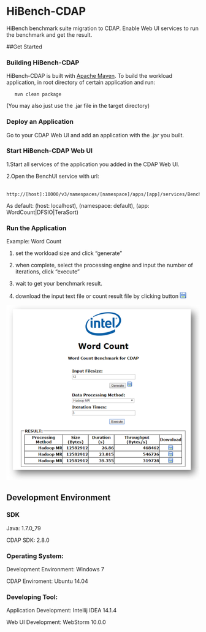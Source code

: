 # HiBench-CDAP
HiBench benchmark suite migration to CDAP.
Enable Web UI services to run the benchmark and get the result.

##Get Started

### Building HiBench-CDAP
HiBench-CDAP is built with [Apache Maven](http://maven.apache.org/).
To build the workload application, in root directory of certain application and run:

       mvn clean package

(You may also just use the .jar file in the target directory)

### Deploy an Application
Go to your CDAP Web UI and add an application with the .jar you built.

### Start HiBench-CDAP Web UI
1.Start all services of the application you added in the CDAP Web UI.

2.Open the BenchUI service with url:

        http://[host]:10000/v3/namespaces/[namespace]/apps/[app]/services/BenchUI/methods/UI
As default: (host: localhost), (namespace: default), (app: WordCount|DFSIO|TeraSort)

### Run the Application

Example: Word Count

1.	set the workload size and click “generate”

2.	when complete, select the processing engine and input the number of iterations, click “execute”

3.	wait to get your benchmark result.

4.	download the input text file or count result file by clicking button ![save button](/resources/save.png)

![example page](/resources/wordCountPage.PNG)

## Development Environment

### SDK

Java: 1.7.0_79

CDAP SDK: 2.8.0

### Operating System:

Development Environment: Windows 7

CDAP Enviroment: Ubuntu 14.04 

### Developing Tool:

Application Development: Intellij IDEA 14.1.4

Web UI Development: WebStorm 10.0.0
